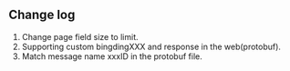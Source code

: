 ## Change log

1. Change page field size to limit.
2. Supporting custom bingdingXXX and response in the web(protobuf).
3. Match message name xxxID in the protobuf file.
